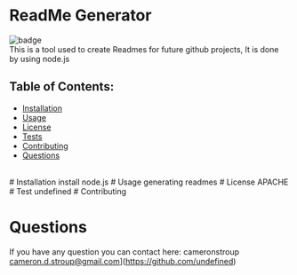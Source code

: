 # ReadMe Generator
  ![badge](https://img.shields.io/badge/license-APACHE-brightgreen)<br />
  This is a tool used to create Readmes for future github projects, It is done by using node.js


  ## Table of Contents:
  * [Installation](#install)
  * [Usage](#usage)
  * [License](#license)
  * [Tests](#tests)
  * [Contributing](#contributing)
  * [Questions](#questions)
<br>
# Installation
  install node.js
  # Usage
  generating readmes
  # License
  APACHE
  # Test
  undefined
  # Contributing
  
  # Questions
  If you have any question you can contact here: 
  cameronstroup
  cameron.d.stroup@gmail.com](https://github.com/undefined)

